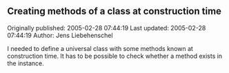 ## Creating methods of a class at construction time

Originally published: 2005-02-28 07:44:19
Last updated: 2005-02-28 07:44:19
Author: Jens Liebehenschel

I needed to define a universal class with some methods known at construction time. It has to be possible to check whether a method exists in the instance.